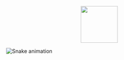 <div id="header" align="center">
  <img src="[https://media4.giphy.com/media/11zb8pY7ziYZig/giphy.gif](https://media4.giphy.com/media/11zb8pY7ziYZig/giphy.gif?cid=ecf05e47td5hfelduvk1wdjq2c2pe7c8zwox2wnpwdgwp2sp&ep=v1_gifs_search&rid=giphy.gif&ct=g)" width="100"/>
</div>
































![Snake animation](https://github.com/thepiyushmalhotra/thepiyushmalhotra/blob/output/github-contribution-grid-snake.svg)
